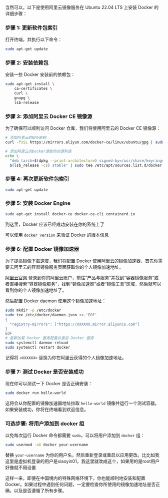 当然可以，以下是使用阿里云镜像服务在 Ubuntu 22.04 LTS 上安装 Docker 的详细步骤：

### 步骤 1: 更新软件包索引

打开终端，并执行以下命令：

```bash
sudo apt-get update
```

### 步骤 2: 安装依赖包

安装一些 Docker 安装前的依赖包：

```bash
sudo apt-get install \
    ca-certificates \
    curl \
    gnupg \
    lsb-release
```

### 步骤 3: 添加阿里云 Docker CE 镜像源

为了确保可以顺利访问 Docker 仓库，我们将使用阿里云的 Docker CE 镜像源：

```bash
# 添加阿里云的GPG密钥
curl -fsSL https://mirrors.aliyun.com/docker-ce/linux/ubuntu/gpg | sudo gpg --dearmor -o /usr/share/keyrings/docker-archive-keyring.gpg

# 添加阿里云的Docker源到你的源列表
echo \
  "deb [arch=$(dpkg --print-architecture) signed-by=/usr/share/keyrings/docker-archive-keyring.gpg] https://mirrors.aliyun.com/docker-ce/linux/ubuntu \
  $(lsb_release -cs) stable" | sudo tee /etc/apt/sources.list.d/docker.list > /dev/null
```

### 步骤 4: 再次更新软件包索引

```bash
sudo apt-get update
```

### 步骤 5: 安装 Docker Engine

```bash
sudo apt-get install docker-ce docker-ce-cli containerd.io
```

到这里，Docker 应该已经成功安装在你的系统上了

可以使用 `docker version` 来验证 Docker 的版本信息

### 步骤 6: 配置 Docker 镜像加速器

为了提高镜像下载速度，我们将配置 Docker 使用阿里云的镜像加速器，首先你需要去阿里云的容器镜像服务页面获取你的个人镜像加速地址。

[阿里云官网](https://www.aliyun.com/) 登录到你的阿里云账户，前往“产品与服务”并找到“容器镜像服务”或者直接搜索“容器镜像服务”，找到“镜像加速器”或者“镜像工具”区域，然后就可以看到你的个人镜像加速地址了。

然后配置 Docker daemon 使用这个镜像加速地址：

```bash
sudo mkdir -p /etc/docker
sudo tee /etc/docker/daemon.json <<-'EOF'
{
  "registry-mirrors": ["https://XXXXXX.mirror.aliyuncs.com"]
}
EOF
# 重新加载 Docker 服务配置并重启 Docker 服务
sudo systemctl daemon-reload
sudo systemctl restart docker
```

记得将 `<XXXXXX>` 替换为你在阿里云获得的个人镜像加速地址。

### 步骤 7: 测试 Docker 是否安装成功

现在你可以测试一下 Docker 是否正确安装：

```bash
sudo docker run hello-world
```

这将会从你配置的镜像加速器地址拉取 `hello-world` 镜像并运行一个测试容器。如果安装成功，你将在终端看到欢迎信息。

### 可选步骤: 将用户添加到 docker 组

以免每次运行 Docker 命令都需要 `sudo`，可以将用户添加到 `docker` 组：

```bash
sudo usermod -aG docker your-username
```

替换 `your-username` 为你的用户名，然后重新登录或重启以应用更改。比比如我这里是虚拟机登录的用户是xiaoyin01，我这里就改成这个，如果用的是root用户好像就不用设置

这样一来，即便在中国境内的特殊网络环境下，你也能顺利地安装和配置 Docker。如果过程中遇到任何问题，一定要检查你所使用的镜像加速地址是否正确，以及是否遵循了所有步骤。
